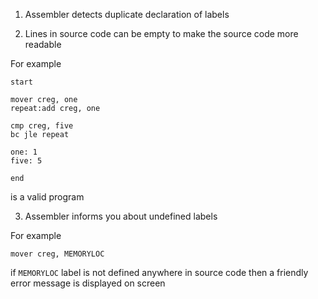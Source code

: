 1. Assembler detects duplicate declaration of labels

2. Lines in source code can be empty to make the source code more readable 

For example

    start
    
    mover creg, one
    repeat:add creg, one

    cmp creg, five
    bc jle repeat

    one: 1
    five: 5
    
    end

is a valid program

3. Assembler informs you about undefined labels

For example
    
    mover creg, MEMORYLOC

if `MEMORYLOC` label is not defined anywhere in source code then a friendly error message is displayed on screen